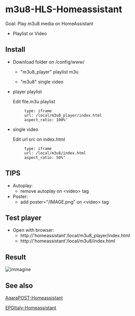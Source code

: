 # m3u8-HLS-Homeassistant
Goal: Play m3u8 media on HomeAssistant

  * Playlist or Video


## Install ##
* Download folder on /config/www/

     * "m3u8_player" playlist m3u
  
     * "m3u8" single video 
  
* player playlist
 
   Edit file.m3u playlist
 
  
           type: iframe
           url: /local/m3u8_player/index.html
           aspect_ratio: 100%'


* single video
 
   Edit url src on index.html
 
  
           type: iframe
           url: /local/m3u8/index.html
           aspect_ratio: 50%'
      
## TIPS ##
* Autoplay:
    * remove autoplay on \<video\> tag
* Poster:
    * add poster="/IMAGE.png" on \<video\> tag

## Test player ##
* Open with browser:
     * http://'homeassistant'/local/m3u8_player/index.html
     * http://'homeassistant'/local/m3u8/index.html


 ## Result ##
![immagine](https://github.com/user-attachments/assets/85d21159-13e2-4f85-8a0d-615381adbd87)




## See also ##

[AqaraPOST-Homeassistant](https://github.com/sdavides/AqaraPOST-Homeassistant/)

[EPGItaly-Homeassistant](https://github.com/sdavides/EPGItaly-Homeassistant/)

     

